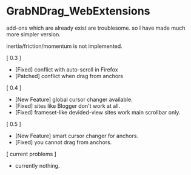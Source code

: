 # GrabNDrag_WebExtensions

add-ons which are already exist are troublesome.
so I have made much more simpler version.

inertia/friction/momentum is not implemented.

[ 0.3 ]

+ [Fixed] conflict with auto-scroll in Firefox
+ [Patched] conflict when drag from anchors

[ 0.4 ]

+ [New Feature] global cursor changer available.
+ [Fixed] sites like Blogger don't work at all.
+ [Fixed] frameset-like devided-view sites work main scrollbar only.

[ 0.5 ]

+ [New Feature] smart cursor changer for anchors.
+ [Fixed] you cannot drag from anchors.

[ current problems ]

+ currently nothing.
